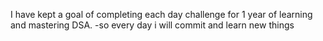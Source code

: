 I have kept a goal of completing each day challenge for 1 year of learning and mastering DSA.
-so every day i will commit and learn new things 
